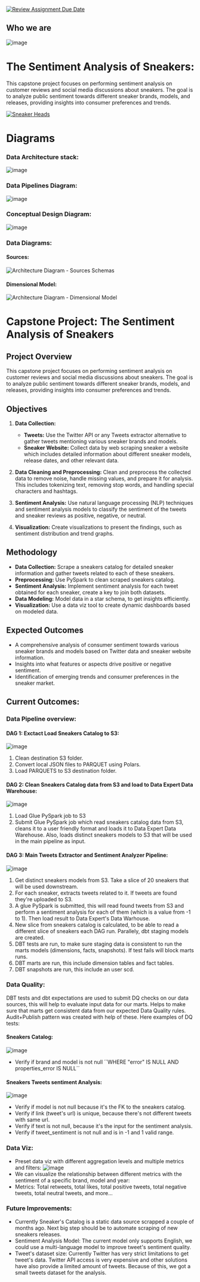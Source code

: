 [![Review Assignment Due Date](https://classroom.github.com/assets/deadline-readme-button-24ddc0f5d75046c5622901739e7c5dd533143b0c8e959d652212380cedb1ea36.svg)](https://classroom.github.com/a/1lXY_Wlg)

## Who we are

![image](https://github.com/DataExpert-ZachWilson-V4/capstone-project-v4-central-1/assets/79658792/6fa52c9c-8930-4561-9d88-35ccb6640581)

# The Sentiment Analysis of Sneakers: 

This capstone project focuses on performing sentiment analysis on customer reviews and social media discussions about sneakers. The goal is to analyze public sentiment towards different sneaker brands, models, and releases, providing insights into consumer preferences and trends.

[![Sneaker Heads](https://github.com/DataExpert-ZachWilson-V4/capstone-project-v4-central-1/assets/79658792/a1e4aee9-b06e-4b66-a098-ae075bd78c80)](https://github.com/DataExpert-ZachWilson-V4/capstone-project-v4-central-1/assets/79658792/a1e4aee9-b06e-4b66-a098-ae075bd78c80)

# Diagrams

### Data Architecture stack:
![image](https://github.com/DataExpert-ZachWilson-V4/capstone-project-v4-central-1/assets/16787672/6039558c-276b-4931-95c1-d4f1a6f9dc33)

### Data Pipelines Diagram:

![image](https://github.com/DataExpert-ZachWilson-V4/capstone-project-v4-central-1/assets/16787672/f1198bd4-3848-4eab-a16d-e0ed7ad6fb00)

### Conceptual Design Diagram:
![image](https://github.com/DataExpert-ZachWilson-V4/capstone-project-v4-central-1/assets/79658792/4eae2a7d-58dc-49ed-884c-c4b272a18b22)

### Data Diagrams:

#### Sources:
![Architecture Diagram - Sources Schemas](https://github.com/DataExpert-ZachWilson-V4/capstone-project-v4-central-1/assets/16787672/dda834ae-ee2e-49db-b61b-c8c13b5d6dec)

#### Dimensional Model:

![Architecture Diagram - Dimensional Model](https://github.com/DataExpert-ZachWilson-V4/capstone-project-v4-central-1/assets/16787672/281de38a-7afa-4abb-9a41-d9714269f635)


# Capstone Project: The Sentiment Analysis of Sneakers

## Project Overview
This capstone project focuses on performing sentiment analysis on customer reviews and social media discussions about sneakers. The goal is to analyze public sentiment towards different sneaker brands, models, and releases, providing insights into consumer preferences and trends.

## Objectives
1. **Data Collection:**
   - **Tweets:** Use the Twitter API or any Tweets extractor alternative to gather tweets mentioning various sneaker brands and models.
   - **Sneaker Website:** Collect data by web scraping sneaker a website which includes detailed information about different sneaker models, release dates, and other relevant data.

2. **Data Cleaning and Preprocessing:** Clean and preprocess the collected data to remove noise, handle missing values, and prepare it for analysis. This includes tokenizing text, removing stop words, and handling special characters and hashtags.

3. **Sentiment Analysis:** Use natural language processing (NLP) techniques and sentiment analysis models to classify the sentiment of the tweets and sneaker reviews as positive, negative, or neutral.

4. **Visualization:** Create visualizations to present the findings, such as sentiment distribution and trend graphs.

## Methodology
- **Data Collection:** Scrape a sneakers catalog for detailed sneaker information and gather tweets related to each of these sneakers.
- **Preprocessing:** Use PySpark to clean scraped sneakers catalog.
- **Sentiment Analysis:** Implement sentiment analysis for each tweet obtained for each sneaker, create a key to join both datasets.
- **Data Modeling:** Model data in a star schema, to get insights efficiently.
- **Visualization:** Use a data viz tool to create dynamic dashboards based on modeled data.

## Expected Outcomes
- A comprehensive analysis of consumer sentiment towards various sneaker brands and models based on Twitter data and sneaker website information.
- Insights into what features or aspects drive positive or negative sentiment.
- Identification of emerging trends and consumer preferences in the sneaker market.

## Current Outcomes:

### Data Pipeline overview:

#### DAG 1: Exctact Load Sneakers Catalog to S3:
![image](https://github.com/DataExpert-ZachWilson-V4/capstone-project-v4-central-1/assets/16787672/d8f9315f-61b7-42c1-8202-3a9c4c03a236)
1. Clean destination S3 folder.
2. Convert local JSON files to PARQUET using Polars.
3. Load PARQUETS to S3 destination folder.

#### DAG 2: Clean Sneakers Catalog data from S3 and load to Data Expert Data Warehouse:
![image](https://github.com/DataExpert-ZachWilson-V4/capstone-project-v4-central-1/assets/16787672/b45d6baa-35eb-4d9c-aae2-cce055cd0ae1)

1. Load Glue PySpark job to S3
2. Submit Glue PySpark job which read sneakers catalog data from S3, cleans it to a user friendly format and loads it to Data Expert Data Warehouse. Also, loads distinct sneakers models to S3 that will be used in the main pipeline as input.

#### DAG 3: Main Tweets Extractor and Sentiment Analyzer Pipeline:

![image](https://github.com/DataExpert-ZachWilson-V4/capstone-project-v4-central-1/assets/16787672/49d24435-c866-46c6-aeeb-72592c38ca51)

1. Get distinct sneakers models from S3. Take a slice of 20 sneakers that will be used downstream.
2. For each sneaker, extracts tweets related to it. If tweets are found they're uploaded to S3.
3. A glue PySpark is submitted, this will read found tweets from S3 and perform a sentiment analysis for each of them (which is a value from -1 to 1). Then load result to Data Expert's Data Warhouse.
4. New slice from sneakers catalog is calculated, to be able to read a different slice of sneakers each DAG run. Parallely, dbt staging models are created.
5. DBT tests are run, to make sure staging data is consistent to run the marts models (dimensions, facts, snapshots). If test fails will block marts runs.
6. DBT marts are run, this include dimension tables and fact tables.
7. DBT snapshots are run, this include an user scd.

### Data Quality:

DBT tests and dbt expectations are used to submit DQ checks on our data sources, this will help to evaluate input data for our marts. Helps to make sure that marts get consistent data from our expected Data Quality rules. Audit+Publish pattern was created with help of these.
Here examples of DQ tests:
#### Sneakers Catalog:
![image](https://github.com/DataExpert-ZachWilson-V4/capstone-project-v4-central-1/assets/16787672/3ebe23a9-a1c0-4dd8-be07-1d3c3a4fe423)
- Verify if brand and model is not null ´´WHERE "error" IS NULL AND properties_error IS NULL´´
#### Sneakers Tweets sentiment Analysis:
![image](https://github.com/DataExpert-ZachWilson-V4/capstone-project-v4-central-1/assets/16787672/17de6ef6-2b32-4e41-971b-da9c835dccf4)
- Verify if model is not null because it's the FK to the sneakers catalog.
- Verify if link (tweet's url) is unique, because there's not different tweets with same url.
- Verify if text is not null, because it's the input for the sentiment analysis.
- Verify if tweet_sentiment is not null and is in -1 and 1 valid range.

### Data Viz:
- Preset data viz with different aggregation levels and multiple metrics and filters:
![image](https://github.com/DataExpert-ZachWilson-V4/capstone-project-v4-central-1/assets/16787672/670d4b50-96dc-4d6c-8ead-9100df8524df)
- We can visualize the relationship between different metrics with the sentiment of a specific brand, model and year:
- Metrics: Total retweets, total likes, total positive tweets, total negative tweets, total neutral tweets, and more...

### Future Improvements:
- Currently Sneaker's Catalog is a static data source scrapped a couple of months ago. Next big step should be to automate scraping of new sneakers releases.
- Sentiment Analysis Model: The current model only supports English, we could use a multi-language model to improve tweet's sentiment quality.
- Tweet's dataset size: Currently Twitter has very strict limitations to get tweet's data. Twitter API access is very expensive and other solutions have also provide a limited amount of tweets. Because of this, we got a small tweets dataset for the analysis.






